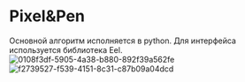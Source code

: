 # Pixel&Pen
Основной алгоритм исполняется в python. Для интерфейса используется библиотека Eel.
![0108f3df-5905-4a38-b880-892f39a562fe](https://github.com/user-attachments/assets/be736fd0-704d-4ced-b771-2393bf2bfc05)
![f2739527-f539-4151-8c31-c87b09a04dcd](https://github.com/user-attachments/assets/08472ea4-c79f-494a-b757-807b0dcf59f0)
